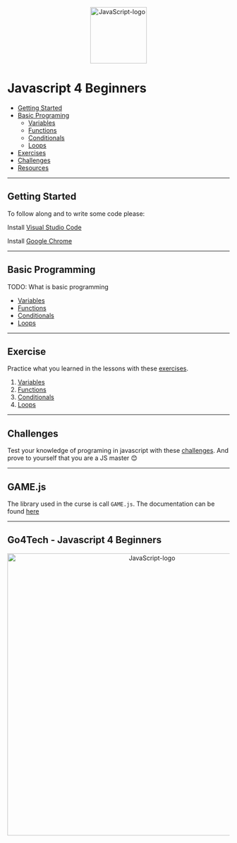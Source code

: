 <p align="center">
<a title="Ramaksoud2000 via Chris Williams [Public domain], via Wikimedia Commons" href="https://commons.wikimedia.org/wiki/File:JavaScript-logo.png"><img width="128" alt="JavaScript-logo" src="https://upload.wikimedia.org/wikipedia/commons/thumb/6/6a/JavaScript-logo.png/128px-JavaScript-logo.png"></a>
</p>

# Javascript 4 Beginners

- [Getting Started](#getting-started)
- [Basic Programing](Lessons/)
  - [Variables](Lessons/1.%20Variables.md)
  - [Functions](Lessons/2.%20Functions.md)
  - [Conditionals](Lessons/3.%20Conditionals.md)
  - [Loops](Lessons/4.%20Loops.md)
- [Exercises](Exercises/)
- [Challenges](Challenges/)
- [Resources](Resurces/)

---

## Getting Started

To follow along and to write some code please:

Install [Visual Studio Code](https://code.visualstudio.com/Download)

Install [Google Chrome](https://www.google.com/chrome/)

---

## Basic Programming

TODO: What is basic programming

  - [Variables](Lessons/1.%20Variables.md)
  - [Functions](Lessons/2.%20Functions.md)
  - [Conditionals](Lessons/3.%20Conditionals.md)
  - [Loops](Lessons/4.%20Loops.md)

---

## Exercise

Practice what you learned in the lessons with these [exercises](Exercises/).

1. [Variables](Lessons/1.%20Variables.md)
2. [Functions](Lessons/2.%20Functions.md)
3. [Conditionals](Lessons/3.%20Conditionals.md)
4. [Loops](Lessons/4.%20Loops.md)

---

## Challenges

Test your knowledge of programing in javascript with these [challenges](Challenges/). And prove to yourself that you are a JS master 😊

---

## GAME.js

The library used in the curse is call `GAME.js`. The documentation can be found [here](lib/documentation) 

---

## Go4Tech - Javascript 4 Beginners

<p align="center">
<a title="Go4Tech - Javascript 4 Beginners" href="https://vimeo.com/301756824"><img width="640" alt="JavaScript-logo" src="https://i.vimeocdn.com/video/740451786_640.webp"></a>
</p>